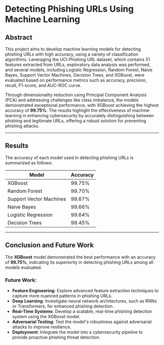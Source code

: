 # Detecting Phishing URLs Using Machine Learning

## Abstract

This project aims to develop machine learning models for detecting phishing URLs with high accuracy, using a variety of classification algorithms. Leveraging the UCI Phishing URL dataset, which contains 51 features extracted from URLs, exploratory data analysis was performed, and several models, including Logistic Regression, Random Forest, Naive Bayes, Support Vector Machines, Decision Trees, and XGBoost, were evaluated based on performance metrics such as accuracy, precision, recall, F1-score, and AUC-ROC curve.

Through dimensionality reduction using Principal Component Analysis (PCA) and addressing challenges like class imbalance, the models demonstrated exceptional performance, with XGBoost achieving the highest accuracy of **99.75%**. The results highlight the effectiveness of machine learning in enhancing cybersecurity by accurately distinguishing between phishing and legitimate URLs, offering a robust solution for preventing phishing attacks.

---

## Results

The accuracy of each model used in detecting phishing URLs is summarized as follows:

| **Model**                  | **Accuracy** |
|----------------------------|--------------|
| XGBoost                   | 99.75%       |
| Random Forest             | 99.70%       |
| Support Vector Machines   | 99.67%       |
| Naive Bayes               | 99.66%       |
| Logistic Regression       | 99.64%       |
| Decision Trees            | 99.45%       |

---

## Conclusion and Future Work

The **XGBoost** model demonstrated the best performance with an accuracy of **99.75%**, indicating its superiority in detecting phishing URLs among all models evaluated.

### Future Work:

- **Feature Engineering**: Explore advanced feature extraction techniques to capture more nuanced patterns in phishing URLs.
- **Deep Learning**: Investigate neural network architectures, such as RNNs or Transformers, for enhanced phishing detection.
- **Real-Time Systems**: Develop a scalable, real-time phishing detection system using the XGBoost model.
- **Adversarial Testing**: Test the model's robustness against adversarial attacks to improve resilience.
- **Deployment**: Integrate the model into a cybersecurity pipeline to provide proactive phishing threat detection.
